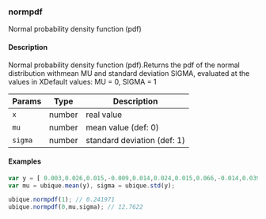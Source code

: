 ### normpdf
Normal probability density function (pdf)


#### Description

Normal probability density function (pdf).Returns the pdf of the normal distribution withmean MU and standard deviation SIGMA, evaluated at the values in XDefault values: MU = 0, SIGMA = 1


|Params|Type|Description
|---------|----|-----------
|`x` | number |     real value
|`mu` | number |    mean value (def: 0)
|`sigma` | number | standard deviation (def: 1)


#### Examples

```js
var y = [ 0.003,0.026,0.015,-0.009,0.014,0.024,0.015,0.066,-0.014,0.039];
var mu = ubique.mean(y), sigma = ubique.std(y);

ubique.normpdf(1); // 0.241971
ubique.normpdf(0,mu,sigma); // 12.7622
```

